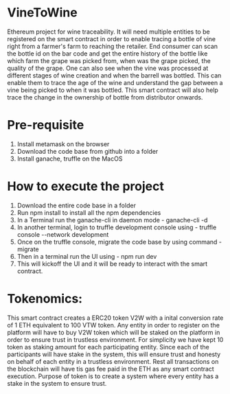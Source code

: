 # VineToWine
Ethereum project for wine traceability. It will need multiple entities to be registered on the smart contract in order to enable tracing a bottle of vine right from a farmer's farm to reaching the retailer. End consumer can scan the bottle id on the bar code and get the entire history of the bottle like which farm the grape was picked from, when was the grape picked, the quality of the grape. One can also see when the vine was processed at different stages of wine creation and when the barrell was bottled. This can enable them to trace the age of the wine and understand the gap between a vine being picked to when it was bottled. This smart contract will also help trace the change in the ownership of bottle from distributor onwards.


# Pre-requisite
1) Install metamask on the browser
2) Download the code base from github into a folder
3) Install ganache, truffle on the MacOS

# How to execute the project
1) Download the entire code base in a folder
2) Run npm install to install all the npm dependencies
3) In a Terminal run the ganache-cli in daemon mode - ganache-cli -d
4) In another terminal, login to truffle development console using - truffle console --network development
5) Once on the truffle console, migrate the code base by using command - migrate
6) Then in a terminal run the UI using - npm run dev
7) This will kickoff the UI and it will be ready to interact with the smart contract.

# Tokenomics:
This smart contract creates a ERC20 token V2W with a inital conversion rate of 1 ETH equivalent to 100 VTW token. Any entity in order to register on the platform will have to buy V2W token which will be staked on the platform in order to ensure trust in trustless environment. For simplicity we have kept 10 token as staking amount for each participating entity. Since each of the participants will have stake in the system, this will ensure trust and honesty on behalf of each entity in a trustless environment. Rest all transactions on the blockchain will have tis gas fee paid in the ETH as any smart contract execution. Purpose of token is to create a system where every entity has a stake in the system to ensure trust.
